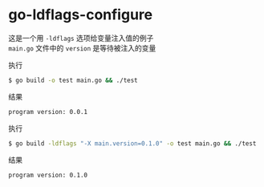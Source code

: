 # go-ldflags-configure
这是一个用 `-ldflags` 选项给变量注入值的例子  
`main.go` 文件中的 `version` 是等待被注入的变量

执行
```bash
$ go build -o test main.go && ./test
```
结果
```bash
program version: 0.0.1
```

执行
```bash
$ go build -ldflags "-X main.version=0.1.0" -o test main.go && ./test
```
结果
```bash
program version: 0.1.0
```
